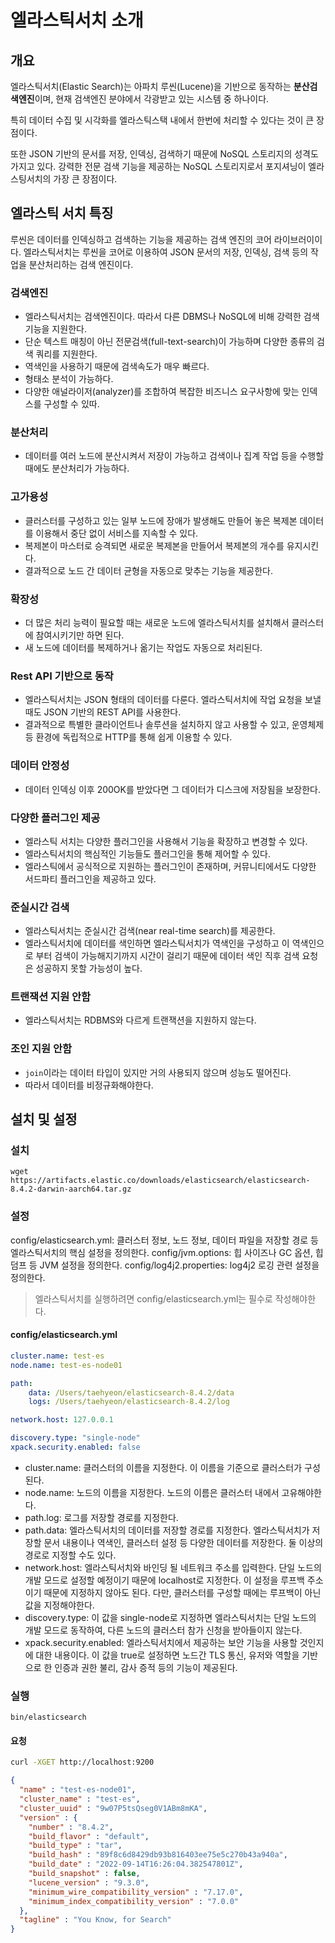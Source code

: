 # 엘라스틱서치 소개

## 개요

엘라스틱서치(Elastic Search)는 아파치 루씬(Lucene)을 기반으로 동작하는 **분산검색엔진**이며, 현재 검색엔진 분야에서 각광받고 있는 시스템 중 하나이다.

특히 데이터 수집 및 시각화를 엘라스틱스택 내에서 한번에 처리할 수 있다는 것이 큰 장점이다.

또한 JSON 기반의 문서를 저장, 인덱싱, 검색하기 때문에 NoSQL 스토리지의 성격도 가지고 있다. 강력한 전문 검색 기능을 제공하는 NoSQL 스토리지로서 포지셔닝이 엘라스팅서치의 가장 큰 장점이다.

## 엘라스틱 서치 특징

루씬은 데이터를 인덱싱하고 검색하는 기능을 제공하는 검색 엔진의 코어 라이브러이이다. 엘라스틱서치는 루씬을 코어로 이용하여 JSON 문서의 저장, 인덱싱, 검색 등의 작업을 분산처리하는 검색 엔진이다.

### 검색엔진

- 엘라스틱서치는 검색엔진이다. 따라서 다른 DBMS나 NoSQL에 비해 강력한 검색 기능을 지원한다. 
- 단순 텍스트 매칭이 아닌 전문검색(full-text-search)이 가능하며 다양한 종류의 검색 쿼리를 지원한다. 
- 역색인을 사용하기 때문에 검색속도가 매우 빠르다.
- 형태소 분석이 가능하다.
- 다양한 애널라이저(analyzer)를 조합하여 복잡한 비즈니스 요구사항에 맞는 인덱스를 구성할 수 있따. 

### 분산처리

- 데이터를 여러 노드에 분산시켜서 저장이 가능하고 검색이나 집계 작업 등을 수행할 때에도 분산처리가 가능하다.

### 고가용성

- 클러스터를 구성하고 있는 일부 노드에 장애가 발생해도 만들어 놓은 복제본 데이터를 이용해서 중단 없이 서비스를 지속할 수 있다.
- 복제본이 마스터로 승격되면 새로운 복제본을 만들어서 복제본의 개수를 유지시킨다.
- 결과적으로 노드 간 데이터 균형을 자동으로 맞추는 기능을 제공한다.

### 확장성

- 더 많은 처리 능력이 필요할 때는 새로운 노드에 엘라스틱서치를 설치해서 클러스터에 참여시키기만 하면 된다.
- 새 노드에 데이터를 복제하거나 옮기는 작업도 자동으로 처리된다.

### Rest API 기반으로 동작

- 엘라스틱서치는 JSON 형태의 데이터를 다룬다. 엘라스틱서치에 작업 요청을 보낼 때도 JSON 기반의 REST API를 사용한다.
- 결과적으로 특별한 클라이언트나 솔루션을 설치하지 않고 사용할 수 있고, 운영체제 등 환경에 독립적으로 HTTP를 통해 쉽게 이용할 수 있다.

### 데이터 안정성

- 데이터 인덱싱 이후 200OK를 받았다면 그 데이터가 디스크에 저장됨을 보장한다. 

### 다양한 플러그인 제공

- 엘라스틱 서치는 다양한 플러그인을 사용해서 기능을 확장하고 변경할 수 있다.
- 엘라스틱서치의 핵심적인 기능들도 플러그인을 통해 제어할 수 있다.
- 엘라스틱에서 공식적으로 지원하는 플러그인이 존재하며, 커뮤니티에서도 다양한 서드파티 플러그인을 제공하고 있다. 


### 준실시간 검색

- 엘라스틱서치는 준실시간 검색(near real-time search)를 제공한다.
- 엘라스틱서치에 데이터를 색인하면 엘라스틱서치가 역색인을 구성하고 이 역색인으로 부터 검색이 가능해지기까지 시간이 걸리기 때문에 데이터 색인 직후 검색 요청은 성공하지 못할 가능성이 높다.

### 트랜잭션 지원 안함

- 엘라스틱서치는 RDBMS와 다르게 트랜잭션을 지원하지 않는다.


### 조인 지원 안함

- `join`이라는 데이터 타입이 있지만 거의 사용되지 않으며 성능도 떨어진다.
- 따라서 데이터를 비정규화해야한다.

## 설치 및 설정

### 설치

```shell
wget https://artifacts.elastic.co/downloads/elasticsearch/elasticsearch-8.4.2-darwin-aarch64.tar.gz
```

### 설정

config/elasticsearch.yml: 클러스터 정보, 노드 정보, 데이터 파일을 저장할 경로 등 엘라스틱서치의 핵심 설정을 정의한다.
config/jvm.options: 힙 사이즈나 GC 옵션, 힙 덤프 등 JVM 설정을 정의한다.
config/log4j2.properties: log4j2 로깅 관련 설정을 정의한다.

> 엘라스틱서치를 실행하려면 config/elasticsearch.yml는 필수로 작성해야한다. 

#### config/elasticsearch.yml

```yml
cluster.name: test-es
node.name: test-es-node01

path:
    data: /Users/taehyeon/elasticsearch-8.4.2/data
    logs: /Users/taehyeon/elasticsearch-8.4.2/log

network.host: 127.0.0.1

discovery.type: "single-node"
xpack.security.enabled: false
```

- cluster.name: 클러스터의 이름을 지정한다. 이 이름을 기준으로 클러스터가 구성된다.
- node.name: 노드의 이름을 지정한다. 노드의 이름은 클러스터 내에서 고유해야한다.
- path.log: 로그를 저장할 경로를 지정한다.
- path.data: 엘라스틱서치의 데이터를 저장할 경로를 지정한다. 엘라스틱서치가 저장할 문서 내용이나 역색인, 클러스터 설정 등 다양한 데이터를 저장한다. 둘 이상의 경로로 지정할 수도 있다.
- network.host: 엘라스틱서치와 바인딩 될 네트워크 주소를 입력한다. 단일 노드의 개발 모드로 설정할 예정이기 때문에 localhost로 지정한다. 이 설정을 루프백 주소이기 때문에 지정하지 않아도 된다. 다만, 클러스터를 구성할 때에는 루프백이 아닌 값을 지정해야한다.
- discovery.type: 이 값을 single-node로 지정하면 엘라스틱서치는 단일 노드의 개발 모드로 동작하여, 다른 노드의 클러스터 참가 신청을 받아들이지 않는다.
- xpack.security.enabled: 엘라스틱서치에서 제공하는 보안 기능을 사용할 것인지에 대한 내용이다. 이 값을 true로 설정하면 노드간 TLS 통신, 유저와 역할을 기반으로 한 인증과 권한 불리, 감사 증적 등의 기능이 제공된다.

### 실행

```shell
bin/elasticsearch
```

#### 요청

```bash
curl -XGET http://localhost:9200
```

```json
{
  "name" : "test-es-node01",
  "cluster_name" : "test-es",
  "cluster_uuid" : "9w07P5tsQseg0V1ABm8mKA",
  "version" : {
    "number" : "8.4.2",
    "build_flavor" : "default",
    "build_type" : "tar",
    "build_hash" : "89f8c6d8429db93b816403ee75e5c270b43a940a",
    "build_date" : "2022-09-14T16:26:04.382547801Z",
    "build_snapshot" : false,
    "lucene_version" : "9.3.0",
    "minimum_wire_compatibility_version" : "7.17.0",
    "minimum_index_compatibility_version" : "7.0.0"
  },
  "tagline" : "You Know, for Search"
}
```